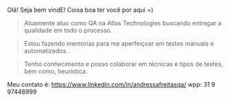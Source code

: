 Olá! Seja bem vindE! Coisa boa ter você por aqui =)

> Atuamente atuo como QA na Atlas Technologies buscando entregar a qualidade em todo o processo.

> Estou fazendo mentorias para  me aperfeiçoar em testes manuais e automatizados.

> Tenho conhecimento e posso colaborar em técnicas e tipos de testes, bem como, heurística.

Meu contato é: https://www.linkedin.com/in/andressafreitasqa/
wpp: 31 9 97448999
